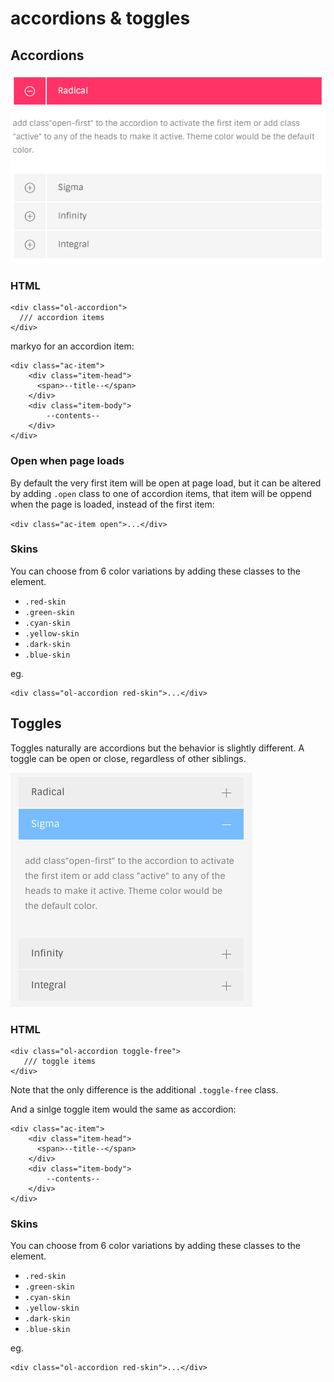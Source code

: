 # accordions & toggles

## Accordions

![Accordion](../.gitbook/assets/accordion.png)

### HTML

```text
<div class="ol-accordion">
  /// accordion items
</div>
```

markyo for an accordion item:

```text
<div class="ac-item">
    <div class="item-head">
      <span>--title--</span>
    </div>
    <div class="item-body">
        --contents--
    </div>
</div>
```

### Open when page loads

By default the very first item will be open at page load, but it can be altered by adding `.open` class to one of accordion items, that item will be oppend when the page is loaded, instead of the first item:

`<div class="ac-item open">...</div>`

### Skins

You can choose from 6 color variations by adding these classes to the element.

* `.red-skin`
* `.green-skin`
* `.cyan-skin`
* `.yellow-skin`
* `.dark-skin`
* `.blue-skin`

eg.

```text
<div class="ol-accordion red-skin">...</div>
```

## Toggles

Toggles naturally are accordions but the behavior is slightly different. A toggle can be open or close, regardless of other siblings.

![](../.gitbook/assets/toggle.png)

### HTML

```text
<div class="ol-accordion toggle-free">
   /// toggle items
</div>
```

Note that the only difference is the additional `.toggle-free` class.

And a sinlge toggle item would the same as accordion:

```text
<div class="ac-item">
    <div class="item-head">
      <span>--title--</span>
    </div>
    <div class="item-body">
        --contents--
    </div>
</div>
```

### Skins

You can choose from 6 color variations by adding these classes to the element.

* `.red-skin`
* `.green-skin`
* `.cyan-skin`
* `.yellow-skin`
* `.dark-skin`
* `.blue-skin`

eg.

```text
<div class="ol-accordion red-skin">...</div>
```

